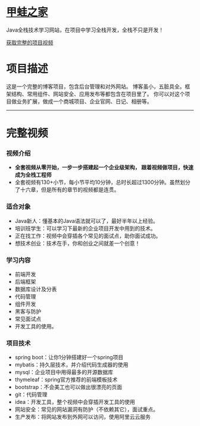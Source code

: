 # [甲蛙之家](http://www.jiawahome.com)
Java全栈技术学习网站，在项目中学习全栈开发，全栈不只是开发！

[获取完整的项目视频](http://www.jiawahome.com)

# 项目描述
这是一个完整的博客项目，包含后台管理和对外网站。
博客虽小，五脏具全。框架结构、常用组件、网站安全、应用发布等都包含在项目里了。
你可以对这个项目做业务扩展，做成一个商城项目、企业官网、日记、相册等。

***


# 完整视频

### 视频介绍
* **全套视频从零开始，一步一步搭建起一个企业级架构， 跟着视频做项目，快速成为全栈工程师**
* 全套视频有130+小节，每小节平均10分钟，总时长超过1300分钟。虽然划分了十六章，但是所有的章节的视频都是连贯。

### 适合对象
* Java新人：懂基本的Java语法就可以了，最好半年以上经验。
* 培训班学生：可以学习下最新的企业项目开发中用到的技术。
* 正在找工作：视频中会穿插各个常见的面试点，助你面试成功。
* 想技术创业：技术在手，你和创业之间就差一个创意！

### 学习内容
* 前端开发
* 后端框架
* 数据库设计及分表
* 代码管理
* 组件开发
* 黑客与防护
* 常见面试点
* 开发工具的使用。

### 项目技术
* spring boot：让你1分钟搭建好一个spring项目
* mybatis：持久层技术，并介绍代码生成器的使用
* mysql：企业项目中用得最多的开源数据库
* thymeleaf：spring官方推荐的前端模板技术
* bootstrap：不会美工也可以做出很漂亮的页面
* git：代码管理
* idea：开发工具，整个视频中会穿插开发工具的使用
* 网站安全：常见的网站漏洞有防护（不依赖其它），面试重点。
* 生产发布：将网站发布到外网可以访问，使用阿里云云服务
